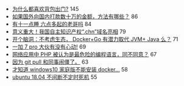 - [为什么都喜欢背包出门?](https://www.v2ex.com/t/565266) 145
- [如果国外向国内打款数十万的金额，方法有哪些？](https://www.v2ex.com/t/565255) 86
- [有十一点睡 六点多起的老哥吗](https://www.v2ex.com/t/565229) 84
- [意义重大！我国自主知识产权“.chn”域名亮相](https://www.v2ex.com/t/565286) 79
- [开个脑洞：不考虑生态， Docker+Go 有潜力取代 JVM+ Java 么？](https://www.v2ex.com/t/565292) 71
- [一加 7 pro 大伙有没有心动!](https://www.v2ex.com/t/565339) 69
- [网络应用中 PHP 被认为是最危险的编程语言，同不同意？](https://www.v2ex.com/t/565243) 67
- [因为 git pull 和同事闹僵了。](https://www.v2ex.com/t/565241) 63
- [才知道 windows10 家庭版不能安装 docker…](https://www.v2ex.com/t/565251) 58
- [ubuntu 18.04 不间断不定时死机](https://www.v2ex.com/t/565273) 55